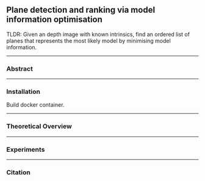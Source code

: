 ## Plane detection and ranking via model information optimisation

TLDR: Given an depth image with known intrinsics, find an ordered list of planes that represents the most likely model by minimising model information.

---
### Abstract
---
### Installation

Build docker container.

---

### Theoretical Overview

---

### Experiments

---

### Citation
